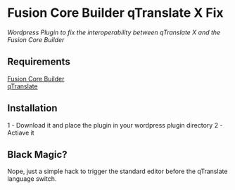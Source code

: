 # Fusion Core Builder qTranslate X Fix
_Wordpress Plugin to fix the interoperability between qTranslate X and the Fusion Core Builder_

## Requirements

[Fusion Core Builder](https://theme-fusion.com/avada-doc/install-update/plugin-installation/)  
[qTranslate](https://de.wordpress.org/plugins/qtranslate-x/)

## Installation
1 - Download it and place the plugin in your wordpress plugin directory
2 - Actiave it

## Black Magic?
Nope, just a simple hack to trigger the standard editor before the qTranslate language switch.
